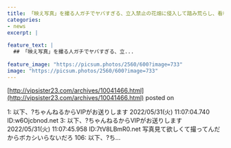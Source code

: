 ```yaml
---
title: 「映え写真」を撮る人ガチでヤバすぎる、立入禁止の花畑に侵入して踏み荒らし、看板を設置しても1日で破壊ｗｗｗｗｗｗｗｗｗｗ
categories:
- news
excerpt: |
  
feature_text: |
  ## 「映え写真」を撮る人ガチでヤバすぎる、立...
  
feature_image: "https://picsum.photos/2560/600?image=733"
image: "https://picsum.photos/2560/600?image=733"
---
```


[http://vipsister23.com/archives/10041466.html](http://vipsister23.com/archives/10041466.html)
posted on 

<!--more-->

1: 以下、?ちゃんねるからVIPがお送りします 2022/05/31(火) 11:07:04.740 ID:w6Ojcbnod.net 3: 以下、?ちゃんねるからVIPがお送りします 2022/05/31(火) 11:07:45.958 ID:7tV8LBmR0.net 写真見て欲しくて撮ってんだからボカシいらないだろ 106: 以下、?ち...
